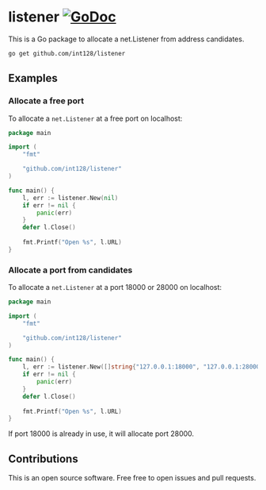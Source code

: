 # listener [![GoDoc](https://godoc.org/github.com/int128/listener?status.svg)](https://godoc.org/github.com/int128/listener)

This is a Go package to allocate a net.Listener from address candidates.

```sh
go get github.com/int128/listener
```

## Examples

### Allocate a free port

To allocate a `net.Listener` at a free port on localhost:

```go
package main

import (
	"fmt"

	"github.com/int128/listener"
)

func main() {
    l, err := listener.New(nil)
    if err != nil {
        panic(err)
    }
    defer l.Close()
    
    fmt.Printf("Open %s", l.URL)
}
```

### Allocate a port from candidates

To allocate a `net.Listener` at a port 18000 or 28000 on localhost:

```go
package main

import (
	"fmt"

	"github.com/int128/listener"
)

func main() {
	l, err := listener.New([]string{"127.0.0.1:18000", "127.0.0.1:28000"})
    if err != nil {
        panic(err)
    }
    defer l.Close()
    
    fmt.Printf("Open %s", l.URL)
}
```

If port 18000 is already in use, it will allocate port 28000.


## Contributions

This is an open source software.
Free free to open issues and pull requests.
